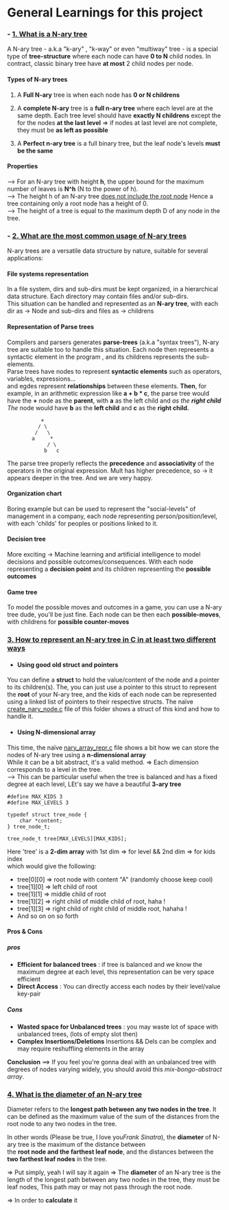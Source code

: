 # **General Learnings for this project**

### - [**1. What is a N-ary tree**](1)

A N-ary tree - a.k.a "k-ary" , "k-way" or even "multiway" tree - is a special type of **tree-structure** where each node can have **0 to N** child nodes. In contract, classic binary tree have **at most** 2 child nodes per node.

#### **Types of N-ary trees**<br>

1. A **Full N-ary** tree is when each node has **0 or N childrens**

2. A **complete N-ary** tree is a **full n-ary tree** where each level are at the same depth. Each tree level should have **exactly N childrens** except the for the nodes **at the last level** => if nodes at last level are not complete, they must be **as left as possible**

3. A **Perfect n-ary tree** is a full binary tree, but the leaf node's levels **must be the same**

#### **Properties**

--> For an N-ary tree with height **h**, the upper bound for the maximum number of leaves is **N^h** (N to the power of h). <br>
--> The height h of an N-ary tree <u>does not include the root node</u> Hence a tree containing only a root node has a height of 0. <br>
--> The height of a tree is equal to the maximum depth D of any node in the tree.

### - [**2. What are the most common usage of N-ary trees**](2)

N-ary trees are a versatile data structure by nature, suitable for several applications: <br>

#### **File systems representation**

In a file system, dirs and sub-dirs must be kept organized, in a hierarchical data structure. Each directory may contain files and/or sub-dirs. <br>
This situation can be handled and represented as an **N-ary tree**, with each dir as -> Node and sub-dirs and files as -> childrens <br>

#### **Representation of Parse trees**

Compilers and parsers generates **parse-trees** (a.k.a "syntax trees"), N-ary tree are suitable too to handle this situation. Each node then represents a syntactic element in the program , and its childrens represents the sub-elements. <br>
Parse trees have nodes to represent **syntactic elements** such as operators, variables, expressions...<br> and egdes represent **relationships** between these elements.
**Then**, for example, in an arithmetic expression like **a + b \* c**, the parse tree would have the **+** node as the **parent**, with **a** as the left child and <strong>_</strong> as the **right child** The <strong>_</strong> node would have **b** as the **left child** and **c** as the **right child.**

```
		   +
		  / \
		 /   \
		a     *
			 / \
			b   c
```

The parse tree properly reflects the **precedence** and **associativity** of the operators in the original expression. Mult has higher precedence, so -> it appears deeper in the tree. And we are very happy.

#### **Organization chart**

Boring example but can be used to represent the "social-levels" of management in a company, each node representing person/position/level, with each 'childs' for peoples or positions linked to it.

#### **Decision tree**

More exciting -> Machine learning and artificial intelligence to model decisions and possible outcomes/consequences. With each node representing a **decision point** and its children representing the **possible outcomes**

#### **Game tree**

To model the possible moves and outcomes in a game, you can use a N-ary tree dude, you'll be just fine. Each node can be then each **possible-moves**, with childrens for **possible counter-moves**

### [**3. How to represent an N-ary tree in C in at least two different ways**](3)

- #### **Using good old struct and pointers**

You can define a **struct** to hold the value/content of the node and a pointer to its children(s). The, you can just use a pointer to this struct to represent the **root** of your N-ary tree, and the kids of each node can be represented using a linked list of pointers to their respective structs. The naïve [create_nary_node.c](./main_programs/create_nary_node.c) file of this folder shows a struct of this kind and how to handle it. <br>

- #### **Using N-dimensional array**

This time, the naïve [nary_array_repr.c](./main_programs/nary_array_repr.c) file shows a bit how we can store the nodes of N-ary tree using a **n-dimensional array** <br>
While it can be a bit abstract, it's a valid method. => Each dimension corresponds to a level in the tree. <br>
--> This can be particular useful when the tree is balanced and has a fixed degree at each level, LEt's say we have a beautiful **3-ary tree**

```
#define MAX_KIDS 3
#define MAX_LEVELS 3

typedef struct tree_node {
	char *content;
} tree_node_t;

tree_node_t tree[MAX_LEVELS][MAX_KIDS];
```

Here 'tree' is a **2-dim array** with 1st dim => for level && 2nd dim => for kids index<br>
which would give the following:

- tree[0][0] => root node with content "A" (randomly choose keep cool)
- tree[1][0] => left child of root
- tree[1][1] => middle child of root
- tree[1][2] => right child of middle child of root, haha !
- tree[1][3] => right child of right child of middle root, hahaha !
- And so on on so forth

#### **Pros & Cons**

##### **pros**

- **Efficient for balanced trees** : if tree is balanced and we know the maximum degree at each level, this representation can be very space efficient <br>
- **Direct Access** : You can directly access each nodes by their level/value key-pair <br>

##### **Cons**

- **Wasted space for Unbalanced trees** : you may waste lot of space with unbalanced trees, (lots of empty slot then)
- **Complex Insertions/Deletions** Insertions && Dels can be complex and may require reshuffling elements in the array

**Conclusion** ==> If you feel you're gonna deal with an unbalanced tree with degrees of nodes varying widely, you should avoid this <i>mix-bongo-abstract array</i>.

### [**4. What is the diameter of an N-ary tree**](#4)

Diameter refers to the **longest path between any two nodes in the tree**. It can be defined as the maximum value of the sum of the distances from the <br>
root node to any two nodes in the tree. <br>

In other words (<quote>Please be true, I love you</quote><i>Frank Sinatra</i>), the **diameter** of N-ary tree is the maximum of the distance between <br>
the **root node and the farthest leaf node**, and the distances between the **two farthest leaf nodes** in the tree.

=> Put simply, yeah I will say it again => The **diameter** of an N-ary tree is the length of the longest path between any two nodes in the tree, they must be leaf nodes, This path may or may not pass through the root node.

=> In order to **calculate** it
